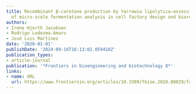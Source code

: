 ```yaml
---
title: Recombinant β-carotene production by Yarrowia lipolytica–assessing the potential
  of micro-scale fermentation analysis in cell factory design and bioreaction optimization
authors:
- Irene Hjorth Jacobsen
- Rodrigo Ledesma-Amaro
- José Luis Martinez
date: '2020-01-01'
publishDate: '2024-09-16T16:13:02.059410Z'
publication_types:
- article-journal
publication: '*Frontiers in bioengineering and biotechnology 8*'
links:
- name: URL
  url: https://www.frontiersin.org/articles/10.3389/fbioe.2020.00029/full
---
```

